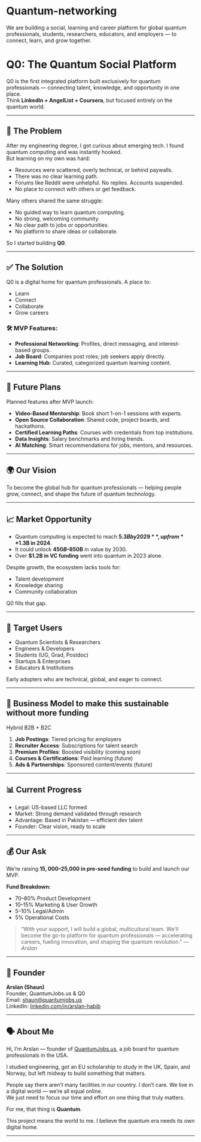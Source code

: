 # Quantum-networking
We are building a social, learning and career platform for global quantum professionals, students, researchers, educators, and employers — to connect, learn, and grow together.


# Q0: The Quantum Social Platform

Q0 is the first integrated platform built exclusively for quantum professionals — connecting talent, knowledge, and opportunity in one place.  
Think **LinkedIn + AngelList + Coursera**, but focused entirely on the quantum world.

---

## 🚩 The Problem

After my engineering degree, I got curious about emerging tech. I found quantum computing and was instantly hooked.  
But learning on my own was hard:
- Resources were scattered, overly technical, or behind paywalls.
- There was no clear learning path.
- Forums like Reddit were unhelpful. No replies. Accounts suspended.
- No place to connect with others or get feedback.

Many others shared the same struggle:
- No guided way to learn quantum computing.
- No strong, welcoming community.
- No clear path to jobs or opportunities.
- No platform to share ideas or collaborate.

So I started building **Q0**.

---

## ✅ The Solution

Q0 is a digital home for quantum professionals. A place to:
- Learn
- Connect
- Collaborate
- Grow careers

### 🛠️ MVP Features:
- **Professional Networking**: Profiles, direct messaging, and interest-based groups.
- **Job Board**: Companies post roles; job seekers apply directly.
- **Learning Hub**: Curated, categorized quantum learning content.

---

## 🚀 Future Plans

Planned features after MVP launch:
- **Video-Based Mentorship**: Book short 1-on-1 sessions with experts.
- **Open Source Collaboration**: Shared code, project boards, and hackathons.
- **Certified Learning Paths**: Courses with credentials from top institutions.
- **Data Insights**: Salary benchmarks and hiring trends.
- **AI Matching**: Smart recommendations for jobs, mentors, and resources.

---

## 🌍 Our Vision

To become the global hub for quantum professionals — helping people grow, connect, and shape the future of quantum technology.

---

## 📈 Market Opportunity

- Quantum computing is expected to reach **$5.3B by 2029**, up from **$1.3B in 2024**.
- It could unlock **$450B–$850B** in value by 2030.
- Over **$1.2B in VC funding** went into quantum in 2023 alone.

Despite growth, the ecosystem lacks tools for:
- Talent development
- Knowledge sharing
- Community collaboration

Q0 fills that gap.

---

## 🎯 Target Users

- Quantum Scientists & Researchers  
- Engineers & Developers  
- Students (UG, Grad, Postdoc)  
- Startups & Enterprises  
- Educators & Institutions

Early adopters who are technical, global, and eager to connect.

---

## 💸 Business Model to make this sustainable without more funding

Hybrid B2B + B2C

1. **Job Postings**: Tiered pricing for employers  
2. **Recruiter Access**: Subscriptions for talent search  
3. **Premium Profiles**: Boosted visibility (coming soon)  
4. **Courses & Certifications**: Paid learning (future)  
5. **Ads & Partnerships**: Sponsored content/events (future)

---

## 📊 Current Progress

- Legal: US-based LLC formed  
- Market: Strong demand validated through research  
- Advantage: Based in Pakistan — efficient dev talent  
- Founder: Clear vision, ready to scale  

---

## 💰 Our Ask

We’re raising **$15,000–$25,000 in pre-seed funding** to build and launch our MVP.

**Fund Breakdown:**
- 70–80% Product Development  
- 10–15% Marketing & User Growth  
- 5–10% Legal/Admin  
- 5% Operational Costs

> “With your support, I will build a global, multicultural team. We'll become the go-to platform for quantum professionals — accelerating careers, fueling innovation, and shaping the quantum revolution.” — *Arslan*

---

## 👤 Founder

**Arslan (Shaun)**  
Founder, QuantumJobs.us & Q0  
Email: shaun@quantumjobs.us  
LinkedIn: [linkedin.com/in/arslan-habib](https://linkedin.com/in/arslan-habib)

---

## 🗣 About Me

Hi, I’m Arslan — founder of [QuantumJobs.us](https://www.quantumjobs.us), a job board for quantum professionals in the USA.

I studied engineering, got an EU scholarship to study in the UK, Spain, and Norway, but left midway to build something that matters.  

People say there aren’t many facilities in our country. I don’t care. We live in a digital world — we’re all equal online.  
We just need to focus our time and effort on one thing that truly matters.

For me, that thing is **Quantum**.

This project means the world to me. I believe the quantum era needs its own digital home.

---

